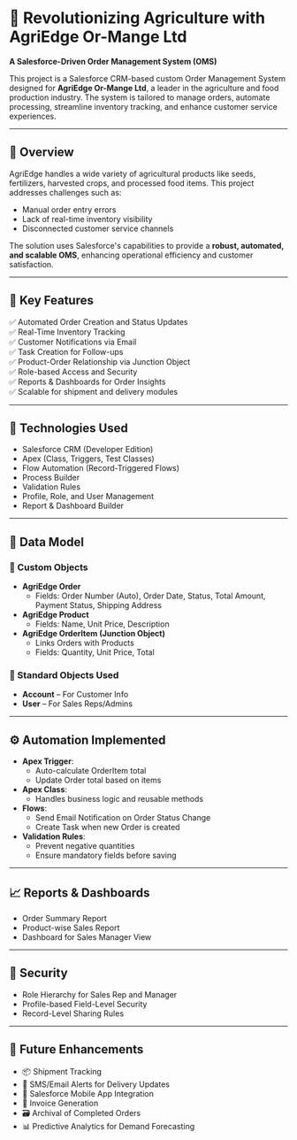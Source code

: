 # 🌾 Revolutionizing Agriculture with AgriEdge Or-Mange Ltd  
**A Salesforce-Driven Order Management System (OMS)**  

This project is a Salesforce CRM-based custom Order Management System designed for **AgriEdge Or-Mange Ltd**, a leader in the agriculture and food production industry. The system is tailored to manage orders, automate processing, streamline inventory tracking, and enhance customer service experiences.

---

## 📘 Overview  
AgriEdge handles a wide variety of agricultural products like seeds, fertilizers, harvested crops, and processed food items. This project addresses challenges such as:

- Manual order entry errors  
- Lack of real-time inventory visibility  
- Disconnected customer service channels  

The solution uses Salesforce's capabilities to provide a **robust, automated, and scalable OMS**, enhancing operational efficiency and customer satisfaction.

---

## 🎯 Key Features  
✅ Automated Order Creation and Status Updates  
✅ Real-Time Inventory Tracking  
✅ Customer Notifications via Email  
✅ Task Creation for Follow-ups  
✅ Product-Order Relationship via Junction Object  
✅ Role-based Access and Security  
✅ Reports & Dashboards for Order Insights  
✅ Scalable for shipment and delivery modules

---

## 🧰 Technologies Used  
- Salesforce CRM (Developer Edition)  
- Apex (Class, Triggers, Test Classes)  
- Flow Automation (Record-Triggered Flows)  
- Process Builder  
- Validation Rules  
- Profile, Role, and User Management  
- Report & Dashboard Builder  

---

## 🧱 Data Model  
### 🔹 Custom Objects  
- **AgriEdge Order**  
  - Fields: Order Number (Auto), Order Date, Status, Total Amount, Payment Status, Shipping Address  
- **AgriEdge Product**  
  - Fields: Name, Unit Price, Description  
- **AgriEdge OrderItem (Junction Object)**  
  - Links Orders with Products  
  - Fields: Quantity, Unit Price, Total

### 🔹 Standard Objects Used  
- **Account** – For Customer Info  
- **User** – For Sales Reps/Admins

---

## ⚙️ Automation Implemented  
- **Apex Trigger**:  
  - Auto-calculate OrderItem total  
  - Update Order total based on items  
- **Apex Class**:  
  - Handles business logic and reusable methods  
- **Flows**:  
  - Send Email Notification on Order Status Change  
  - Create Task when new Order is created  
- **Validation Rules**:  
  - Prevent negative quantities  
  - Ensure mandatory fields before saving  

---

## 📈 Reports & Dashboards  
- Order Summary Report  
- Product-wise Sales Report  
- Dashboard for Sales Manager View  

---

## 🔐 Security  
- Role Hierarchy for Sales Rep and Manager  
- Profile-based Field-Level Security  
- Record-Level Sharing Rules  

---

## 🔮 Future Enhancements  
- 📦 Shipment Tracking  
- 📧 SMS/Email Alerts for Delivery Updates  
- 📱 Salesforce Mobile App Integration  
- 🧾 Invoice Generation  
- 🗃️ Archival of Completed Orders  
- 📊 Predictive Analytics for Demand Forecasting  
